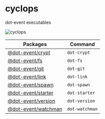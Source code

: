 # cyclops

dot-event executables

![cyclops](https://media.giphy.com/media/OKRBncbhKEHkY/giphy.gif)

| Packages | Command |
| -------- | ------- |
| [@dot-event/crypt](https://github.com/dot-event/crypt) | `dot-crypt`
| [@dot-event/fs](https://github.com/dot-event/fs) | `dot-fs`
| [@dot-event/git](https://github.com/dot-event/git) | `dot-git`
| [@dot-event/link](https://github.com/dot-event/link) | `dot-link`
| [@dot-event/spawn](https://github.com/dot-event/spawn) | `dot-spawn`
| [@dot-event/starter](https://github.com/dot-event/starter) | `dot-starter`
| [@dot-event/version](https://github.com/dot-event/version) | `dot-version`
| [@dot-event/watchman](https://github.com/dot-event/watchman) | `dot-watchman`
